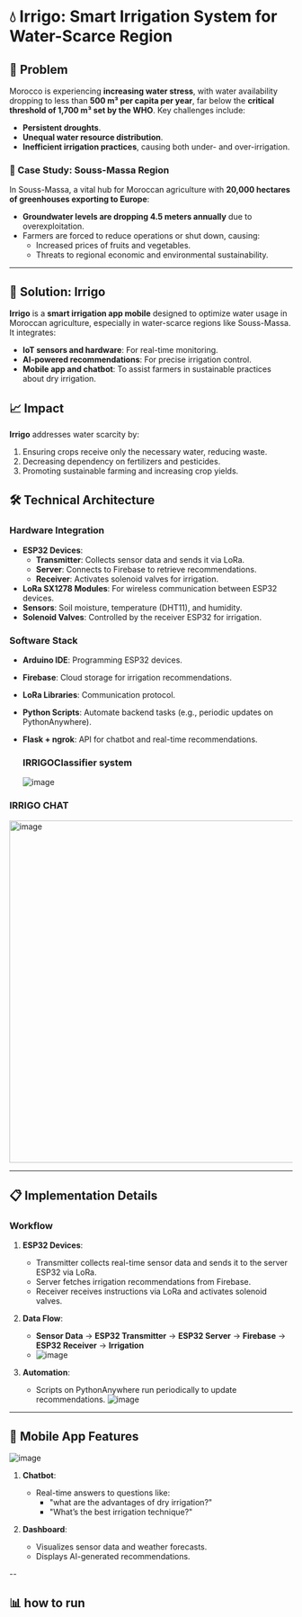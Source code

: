 # 💧 Irrigo: Smart Irrigation System for Water-Scarce Region

## 🚨 Problem  
Morocco is experiencing **increasing water stress**, with water availability dropping to less than **500 m³ per capita per year**, far below the **critical threshold of 1,700 m³ set by the WHO**. Key challenges include:  
- **Persistent droughts**.  
- **Unequal water resource distribution**.  
- **Inefficient irrigation practices**, causing both under- and over-irrigation.  

### 🌾 Case Study: Souss-Massa Region  
In Souss-Massa, a vital hub for Moroccan agriculture with **20,000 hectares of greenhouses exporting to Europe**:  
- **Groundwater levels are dropping 4.5 meters annually** due to overexploitation.  
- Farmers are forced to reduce operations or shut down, causing:  
  - Increased prices of fruits and vegetables.  
  - Threats to regional economic and environmental sustainability.  

---

## 🌱 Solution: Irrigo  

**Irrigo** is a **smart irrigation app mobile** designed to optimize water usage in Moroccan agriculture, especially in water-scarce regions like Souss-Massa. It integrates:  
- **IoT sensors and hardware**: For real-time monitoring.  
- **AI-powered recommendations**: For precise irrigation control.  
- **Mobile app and chatbot**: To assist farmers in sustainable practices about dry irrigation.  


## 📈 Impact  
**Irrigo** addresses water scarcity by:  
1. Ensuring crops receive only the necessary water, reducing waste.  
2. Decreasing dependency on fertilizers and pesticides.  
3. Promoting sustainable farming and increasing crop yields.


## 🛠️ Technical Architecture

### **Hardware Integration**

- **ESP32 Devices**: 
  - **Transmitter**: Collects sensor data and sends it via LoRa.  
  - **Server**: Connects to Firebase to retrieve recommendations.  
  - **Receiver**: Activates solenoid valves for irrigation.  
- **LoRa SX1278 Modules**: For wireless communication between ESP32 devices.  
- **Sensors**: Soil moisture, temperature (DHT11), and humidity.  
- **Solenoid Valves**: Controlled by the receiver ESP32 for irrigation.
  

### **Software Stack**

- **Arduino IDE**: Programming ESP32 devices.  
- **Firebase**: Cloud storage for irrigation recommendations.  
- **LoRa Libraries**: Communication protocol.  
- **Python Scripts**: Automate backend tasks (e.g., periodic updates on PythonAnywhere).  
- **Flask + ngrok**: API for chatbot and real-time recommendations.
  
  ### **IRRIGOClassifier system**
  ![image](https://github.com/user-attachments/assets/e47098ef-0d09-40c6-94a4-980761dbb63d)

### **IRRIGO CHAT**
<img width="608" alt="image" src="https://github.com/user-attachments/assets/551e85bc-540c-42e6-9cac-60bd5cf949bb">

---

## 📋 Implementation Details

### **Workflow**

1. **ESP32 Devices**:  
   - Transmitter collects real-time sensor data and sends it to the server ESP32 via LoRa.  
   - Server fetches irrigation recommendations from Firebase.  
   - Receiver receives instructions via LoRa and activates solenoid valves.  

2. **Data Flow**:  
   - **Sensor Data** → **ESP32 Transmitter** → **ESP32 Server** → **Firebase** → **ESP32 Receiver** → **Irrigation**
   - ![image](https://github.com/user-attachments/assets/ba617513-7721-41d1-9a79-80eb13bbfe5e)


3. **Automation**:  
   - Scripts on PythonAnywhere run periodically to update recommendations.
     ![image](https://github.com/user-attachments/assets/e4a4588e-f3bf-4440-9fda-a3584357276e)


---

## 📱 Mobile App Features
![image](https://github.com/user-attachments/assets/498cd031-7cf4-4187-9be3-f58467c70df9)


1. **Chatbot**:  
   - Real-time answers to questions like:  
     - "what are the advantages of dry irrigation?"  
     - "What’s the best irrigation technique?"  


2. **Dashboard**:  
   - Visualizes sensor data and weather forecasts.  
   - Displays AI-generated recommendations.

--

## 📊 how to run


  
